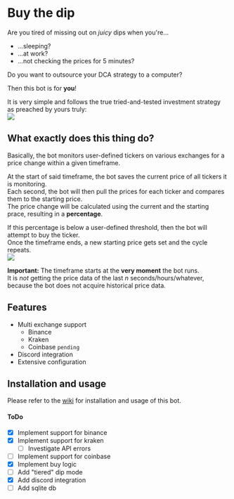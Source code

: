 # Buy the dip
Are you tired of missing out on *juicy* dips when you're...
 - ...sleeping?  
 - ...at work?
 - ...not checking the prices for 5 minutes?

Do you want to outsource your DCA strategy to a computer?

Then this bot is for **you**!  

It is very simple and follows the true tried-and-tested investment strategy as preached by yours truly:  
![](https://i.imgur.com/olZZatY.png)

## What exactly does this thing do?
Basically, the bot monitors user-defined tickers on various exchanges for a price change within a given timeframe.

At the start of said timeframe, the bot saves the current price of all tickers it is monitoring.  
Each second, the bot will then pull the prices for each ticker and compares them to the starting price.  
The price change will be calculated using the current and the starting prace, resulting in a **percentage**.

If this percentage is below a user-defined threshold, then the bot will attempt to buy the ticker.  
Once the timeframe ends, a new starting price gets set and the cycle repeats.  
![](https://i.imgur.com/uKkvWVF.png)

**Important:** The timeframe starts at the **very moment** the bot runs.  
It is *not* getting the price data of the last *n* seconds/hours/whatever, because the bot does not acquire historical price data.  

## Features
 - Multi exchange support
    - Binance
    - Kraken
    - Coinbase `pending`
 - Discord integration
 - Extensive configuration

## Installation and usage
Please refer to the [wiki](https://github.com/ThisIsntTheWay/buy-the-dip/wiki) for installation and usage of this bot.
  
#### ToDo
- [X] Implement support for binance
- [X] Implement support for kraken
  - [ ] Investigate API errors
- [ ] Implement support for coinbase
- [X] Implement buy logic
- [ ] Add "tiered" dip mode
- [X] Add discord integration
- [ ] Add sqlite db
